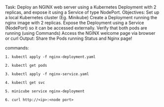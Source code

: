 Task:
Deploy an NGINX web server using a Kubernetes Deployment with 2 replicas, and expose it using a Service of type NodePort.
Objectives:
Set up a local Kubernetes cluster (Eg. Minikube)
Create a Deployment running the nginx image with 2 replicas.
Expose the Deployment using a Service (NodePort) so it can be accessed externally.
Verify that both pods are running (using Commands)
Access the NGINX welcome page via browser or curl
Output: Share the Pods running Status and Nginx page! 

commands:

    1. kubectl apply -f nginx-deployment.yaml

    2. kubectl get pods

    3. kubectl apply -f nginx-service.yaml

    4. kubectl get svc

    5. minicube service nginx-deployment

    6. curl http://<ip>:<node port>